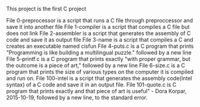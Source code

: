 This project is the first C project

File 0-preprocessor is a script that runs a C file through preproccessor and save it into another file
File 1-compiler is a script that compiles a C file but does not link
File 2-assembler is a script that generates the assembly of C code and save it as output file
File 3-name is a script that compiles a C and creates an executable named cisfun
File 4-puts.c is a C program that prints "Programming is like building a multilingual puzzle." followed by a new line
File 5-printf.c is a C program that prints exactly "with proper grammar, but the outcome is a piece of art," followed by a new line
File 6-size.c is a C program that prints the size of various types on the computer it is compiled and run on.
File 100-intel is a script that generates the assembly code(Intel syntax) of a C code and save it in an output file.
File 101-quote.c is  C program that prints exactly and that piece of art is useful" - Dora Korpar, 2015-10-19, followed by a new line, to the standard error.
